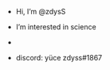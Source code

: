 - Hi, I’m @zdysS
- I’m interested in science
- 

- discord: yüce zdyss#1867

<!---
zdysS/zdysS is a ✨ special ✨ repository because its `README.md` (this file) appears on your GitHub profile.
You can click the Preview link to take a look at your changes.
--->
